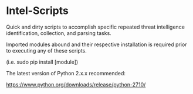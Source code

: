 # Intel-Scripts

Quick and dirty scripts to accomplish specific repeated threat intelligence identification, collection, and parsing tasks.

Imported modules abound and their respective installation is required prior to executing any of these scripts.

(i.e. sudo pip install [module])


The latest version of Python 2.x.x recommended:

https://www.python.org/downloads/release/python-2710/
